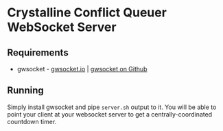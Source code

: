 # Crystalline Conflict Queuer WebSocket Server

## Requirements
* gwsocket - [gwsocket.io](https://gwsocket.io) | [gwsocket on Github](https://github.com/allinurl/gwsocket)

## Running
Simply install gwsocket and pipe `server.sh` output to it. You will be able to point
your client at your websocket server to get a centrally-coordinated countdown timer.
